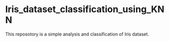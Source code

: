 # Iris_dataset_classification_using_KNN

This reposotory is a simple analysis and classification  of Iris dataset.
